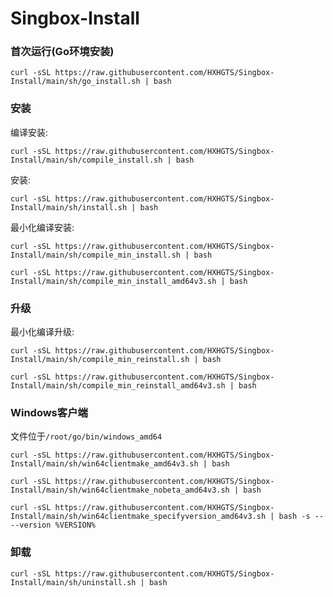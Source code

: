 # Singbox-Install

### 首次运行(Go环境安装)

```
curl -sSL https://raw.githubusercontent.com/HXHGTS/Singbox-Install/main/sh/go_install.sh | bash
```
### 安装

编译安装:

```
curl -sSL https://raw.githubusercontent.com/HXHGTS/Singbox-Install/main/sh/compile_install.sh | bash
```

安装:

```
curl -sSL https://raw.githubusercontent.com/HXHGTS/Singbox-Install/main/sh/install.sh | bash
```

最小化编译安装:

```
curl -sSL https://raw.githubusercontent.com/HXHGTS/Singbox-Install/main/sh/compile_min_install.sh | bash
```
```
curl -sSL https://raw.githubusercontent.com/HXHGTS/Singbox-Install/main/sh/compile_min_install_amd64v3.sh | bash
```

### 升级

最小化编译升级:
```
curl -sSL https://raw.githubusercontent.com/HXHGTS/Singbox-Install/main/sh/compile_min_reinstall.sh | bash
```
```
curl -sSL https://raw.githubusercontent.com/HXHGTS/Singbox-Install/main/sh/compile_min_reinstall_amd64v3.sh | bash
```

### Windows客户端

文件位于`/root/go/bin/windows_amd64`

```
curl -sSL https://raw.githubusercontent.com/HXHGTS/Singbox-Install/main/sh/win64clientmake_amd64v3.sh | bash
```
```
curl -sSL https://raw.githubusercontent.com/HXHGTS/Singbox-Install/main/sh/win64clientmake_nobeta_amd64v3.sh | bash
```
```
curl -sSL https://raw.githubusercontent.com/HXHGTS/Singbox-Install/main/sh/win64clientmake_specifyversion_amd64v3.sh | bash -s -- --version %VERSION%

```

### 卸载

```
curl -sSL https://raw.githubusercontent.com/HXHGTS/Singbox-Install/main/sh/uninstall.sh | bash
```
